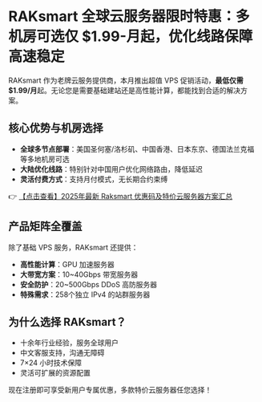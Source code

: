 # RAKsmart 全球云服务器限时特惠：多机房可选仅 $1.99-月起，优化线路保障高速稳定

RAKsmart 作为老牌云服务提供商，本月推出超值 VPS 促销活动，**最低仅需 $1.99/月**起。无论您是需要基础建站还是高性能计算，都能找到合适的解决方案。

## 核心优势与机房选择

- **全球多节点部署**：美国圣何塞/洛杉矶、中国香港、日本东京、德国法兰克福等多地机房可选
- **大陆优化线路**：特别针对中国用户优化网络路由，降低延迟
- **灵活付费方式**：支持月付模式，无长期合约束缚

👉 [【点击查看】2025年最新 Raksmart 优惠码及特价云服务器方案汇总](https://bit.ly/raksmart)

## 产品矩阵全覆盖

除了基础 VPS 服务，RAKsmart 还提供：

- **高性能计算**：GPU 加速服务器
- **大带宽方案**：10~40Gbps 带宽服务器
- **安全防护**：20~500Gbps DDoS 高防服务器
- **特殊需求**：258个独立 IPv4 的站群服务器

## 为什么选择 RAKsmart？

- 十余年行业经验，服务全球用户
- 中文客服支持，沟通无障碍
- 7×24 小时技术保障
- 灵活可扩展的资源配置

现在注册即可享受新用户专属优惠，多款特价云服务器任您选择！